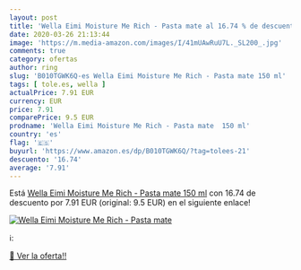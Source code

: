 ```yaml
---
layout: post
title: 'Wella Eimi Moisture Me Rich - Pasta mate al 16.74 % de descuento'
date: 2020-03-26 21:13:44
image: 'https://m.media-amazon.com/images/I/41mUAwRuU7L._SL200_.jpg'
comments: true
category: ofertas
author: ring
slug: 'B010TGWK6Q-es Wella Eimi Moisture Me Rich - Pasta mate 150 ml'
tags: [ tole.es, wella ]
actualPrice: 7.91 EUR
currency: EUR
price: 7.91
comparePrice: 9.5 EUR
prodname: 'Wella Eimi Moisture Me Rich - Pasta mate  150 ml'
country: 'es'
flag: '🇪🇸'
buyurl: 'https://www.amazon.es/dp/B010TGWK6Q/?tag=tolees-21'
descuento: '16.74'
average: '7.91'
---
```


Está [Wella Eimi Moisture Me Rich - Pasta mate  150 ml](https://www.amazon.es/dp/B010TGWK6Q/?tag=tolees-21) con 16.74 de descuento por 7.91 EUR (original: 9.5 EUR) en el siguiente enlace!

[![Wella Eimi Moisture Me Rich - Pasta mate](https://m.media-amazon.com/images/I/41mUAwRuU7L._SL200_.jpg)](https://www.amazon.es/dp/B010TGWK6Q/?tag=tolees-21)

ℹ️:


[🛒 Ver la oferta!!](https://www.amazon.es/dp/B010TGWK6Q/?tag=tolees-21)
